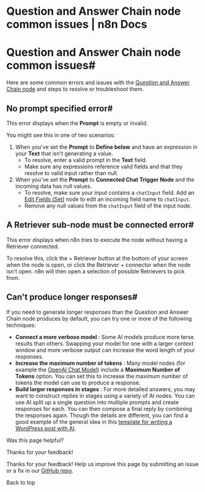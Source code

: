 # Question and Answer Chain node common issues | n8n Docs

[ ](https://github.com/n8n-io/n8n-docs/edit/main/docs/integrations/builtin/cluster-nodes/root-nodes/n8n-nodes-langchain.chainretrievalqa/common-issues.md "Edit this page")

# Question and Answer Chain node common issues#

Here are some common errors and issues with the [Question and Answer Chain node](../) and steps to resolve or troubleshoot them.

## No prompt specified error#

This error displays when the **Prompt** is empty or invalid.

You might see this in one of two scenarios:

  1. When you've set the **Prompt** to **Define below** and have an expression in your **Text** that isn't generating a value.
     * To resolve, enter a valid prompt in the **Text** field.
     * Make sure any expressions reference valid fields and that they resolve to valid input rather than null.
  2. When you've set the **Prompt** to **Connected Chat Trigger Node** and the incoming data has null values.
     * To resolve, make sure your input contains a `chatInput` field. Add an [Edit Fields (Set)](../../../../core-nodes/n8n-nodes-base.set/) node to edit an incoming field name to `chatInput`.
     * Remove any null values from the `chatInput` field of the input node.

## A Retriever sub-node must be connected error#

This error displays when n8n tries to execute the node without having a Retriever connected.

To resolve this, click the + Retriever button at the bottom of your screen when the node is open, or click the Retriever + connector when the node isn't open. n8n will then open a selection of possible Retrievers to pick from.

## Can't produce longer responses#

If you need to generate longer responses than the Question and Answer Chain node produces by default, you can try one or more of the following techniques:

  * **Connect a more verbose model** : Some AI models produce more terse results than others. Swapping your model for one with a larger context window and more verbose output can increase the word length of your responses.
  * **Increase the maximum number of tokens** : Many model nodes (for example the [OpenAI Chat Model](../../../sub-nodes/n8n-nodes-langchain.lmchatopenai/#maximum-number-of-tokens)) include a **Maximum Number of Tokens** option. You can set this to increase the maximum number of tokens the model can use to produce a response.
  * **Build larger responses in stages** : For more detailed answers, you may want to construct replies in stages using a variety of AI nodes. You can use AI split up a single question into multiple prompts and create responses for each. You can then compose a final reply by combining the responses again. Though the details are different, you can find a good example of the general idea in this [template for writing a WordPress post with AI](https://n8n.io/workflows/2187-write-a-wordpress-post-with-ai-starting-from-a-few-keywords/).

Was this page helpful? 

Thanks for your feedback! 

Thanks for your feedback! Help us improve this page by submitting an issue or a fix in our [GitHub repo](https://github.com/n8n-io/n8n-docs). 

Back to top